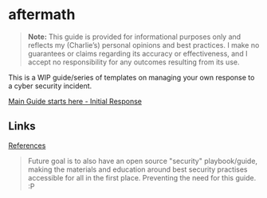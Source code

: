 # aftermath

> **Note:** This guide is provided for informational purposes only and reflects my (Charlie’s) personal opinions and best practices. I make no guarantees or claims regarding its accuracy or effectiveness, and I accept no responsibility for any outcomes resulting from its use.

This is a WIP guide/series of templates on managing your own response to a cyber security incident.

[Main Guide starts here - Initial Response](./guides/01_initial-response.md)

## Links
[References](./references/README.md)

> Future goal is to also have an open source "security" playbook/guide, making the materials and education around best security practises accessible for all in the first place. Preventing the need for this guide. :P